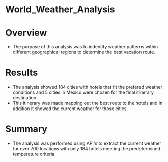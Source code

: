 # World_Weather_Analysis

# Overview
* The purpose of this analysis was to indentify weather patterns within different geographical regions to determine the best vacation route.

# Results
* The analysis showed 184 cities with hotels that fit the prefered weather conditions and 5 cities in Mexico were chosen for the final itinerary destination.
* This itinerary was made mapping out the best route to the hotels and in addition it showed the current weather for those cities.

# Summary
* The analysis was performed using API's to extract the current weather for over 700 locations with only 184 hotels meeting the predetermined temperature criteria.
